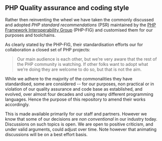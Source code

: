 ## PHP Quality assurance and coding style

Rather then reinventing the wheel we have taken the commonly discussed and adopted _PHP standard recommendations_ (PSR)
maintained by the [PHP Framework Interoperability Group][php-fig] (PHP-FIG) and customised them for our purposes and toolchains.

As clearly stated by the PHP-FIG, their standardisation efforts our for collaboration a closed set of PHP projects:

> Our main audience is each other, but we’re very aware that the rest of the PHP community is watching. If other folks want to
> adopt what we’re doing they are welcome to do so, but that is not the aim.

While we adhere to the majority of the commonalities they have standardised, some are considered -- for our purposes, non
practical or in violation of our quality assurance and code base as established, and evolved, over almost four decades and using
many different programming languages. Hence the purpose of this repository to amend their works accordingly.

This is made available primarily for our staff and partners. However we know that some of our decisions are _non conventional_
in our industry today. Discussions on such topics is open. We are open to positive criticism, and under valid arguments, could
adjust over time. Note however that animating discussions will be on a best effort basis.


[php-fig]: https://github.com/php-fig/fig-standards
